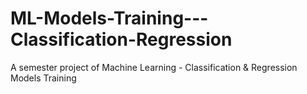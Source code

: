 # ML-Models-Training---Classification-Regression
A semester project of Machine Learning - Classification &amp; Regression Models Training
